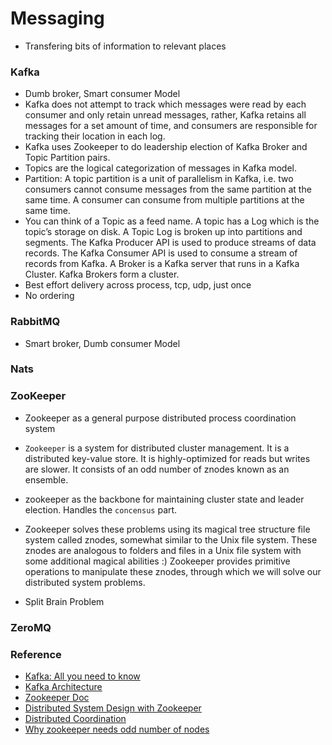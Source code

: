 # Messaging
- Transfering bits of information to relevant places

### Kafka
- Dumb broker, Smart consumer Model
- Kafka does not attempt to track which messages were read by each consumer and only retain unread messages, rather, Kafka retains all messages for a set amount of time, and consumers are responsible for tracking their location in each log.
- Kafka uses Zookeeper to do leadership election of Kafka Broker and Topic Partition pairs.
- Topics are the logical categorization of messages in Kafka model. 
- Partition: A topic partition is a unit of parallelism in Kafka, i.e. two consumers cannot consume messages from the same partition at the same time. A consumer can consume from multiple partitions at the same time.
- You can think of a Topic as a feed name. A topic has a Log which is the topic’s storage on disk. A Topic Log is broken up into partitions and segments. The Kafka Producer API is used to produce streams of data records. The Kafka Consumer API is used to consume a stream of records from Kafka. A Broker is a Kafka server that runs in a Kafka Cluster. Kafka Brokers form a cluster. 
- Best effort delivery across process, tcp, udp, just once
- No ordering

### RabbitMQ
- Smart broker, Dumb consumer Model

### Nats

### ZooKeeper
- Zookeeper as a general purpose distributed process coordination system
- `Zookeeper` is a system for distributed cluster management. It is a distributed key-value store. It is highly-optimized for reads but writes are slower. It consists of an odd number of znodes known as an ensemble.

- zookeeper as the backbone for maintaining cluster state and leader election. Handles the `concensus` part.

- Zookeeper solves these problems using its magical tree structure file system called znodes, somewhat similar to the Unix file system. These znodes are analogous to folders and files in a Unix file system with some additional magical abilities :) Zookeeper provides primitive operations to manipulate these znodes, through which we will solve our distributed system problems.

- Split Brain Problem

### ZeroMQ

### Reference
- [Kafka: All you need to know](https://medium.com/hacking-talent/kafka-all-you-need-to-know-8c7251b49ad0)
- [Kafka Architecture](http://cloudurable.com/blog/kafka-architecture/index.html)
- [Zookeeper Doc](https://zookeeper.apache.org/doc/r3.5.7/zookeeperOver.html)
- [Distributed System Design with Zookeeper](https://medium.com/@bikas.katwal10zookeeper-introduction-designing-a-distributed-system-using-zookeeper-and-java-7f1b108e236)
- [Distributed Coordination](https://medium.com/hootsuite-engineering/distributed-coordination-with-zookeeper-247a62c900f1)
- [Why zookeeper needs odd number of nodes](https://medium.com/@bikas.katwal10/why-zookeeper-needs-an-odd-number-of-nodes-bb8d6020e9e9)